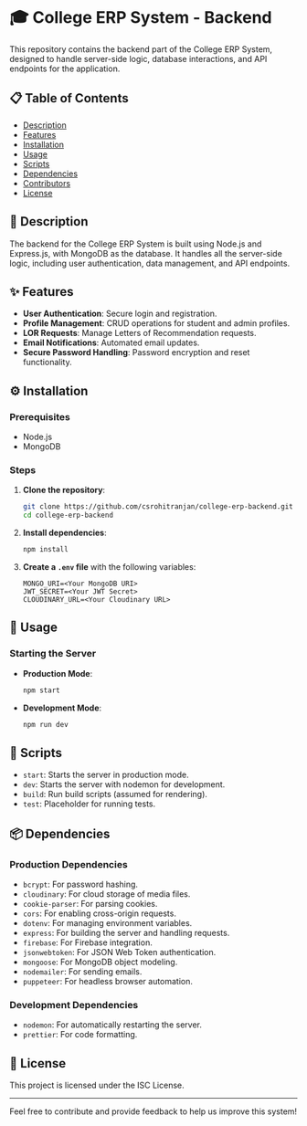 # 🎓 College ERP System - Backend

This repository contains the backend part of the College ERP System, designed to handle server-side logic, database interactions, and API endpoints for the application.

## 📋 Table of Contents

- [Description](#description)
- [Features](#features)
- [Installation](#installation)
- [Usage](#usage)
- [Scripts](#scripts)
- [Dependencies](#dependencies)
- [Contributors](#contributors)
- [License](#license)

## 📖 Description

The backend for the College ERP System is built using Node.js and Express.js, with MongoDB as the database. It handles all the server-side logic, including user authentication, data management, and API endpoints.

## ✨ Features

- **User Authentication**: Secure login and registration.
- **Profile Management**: CRUD operations for student and admin profiles.
- **LOR Requests**: Manage Letters of Recommendation requests.
- **Email Notifications**: Automated email updates.
- **Secure Password Handling**: Password encryption and reset functionality.

## ⚙️ Installation

### Prerequisites

- Node.js
- MongoDB

### Steps

1. **Clone the repository**:
   ```bash
   git clone https://github.com/csrohitranjan/college-erp-backend.git
   cd college-erp-backend
   ```
2. **Install dependencies**:

   ```bash
   npm install
   ```

3. **Create a `.env` file** with the following variables:
   ```plaintext
   MONGO_URI=<Your MongoDB URI>
   JWT_SECRET=<Your JWT Secret>
   CLOUDINARY_URL=<Your Cloudinary URL>
   ```

## 🚀 Usage

### Starting the Server

- **Production Mode**:

  ```bash
  npm start
  ```

- **Development Mode**:
  ```bash
  npm run dev
  ```

## 📜 Scripts

- `start`: Starts the server in production mode.
- `dev`: Starts the server with nodemon for development.
- `build`: Run build scripts (assumed for rendering).
- `test`: Placeholder for running tests.

## 📦 Dependencies

### Production Dependencies

- `bcrypt`: For password hashing.
- `cloudinary`: For cloud storage of media files.
- `cookie-parser`: For parsing cookies.
- `cors`: For enabling cross-origin requests.
- `dotenv`: For managing environment variables.
- `express`: For building the server and handling requests.
- `firebase`: For Firebase integration.
- `jsonwebtoken`: For JSON Web Token authentication.
- `mongoose`: For MongoDB object modeling.
- `nodemailer`: For sending emails.
- `puppeteer`: For headless browser automation.

### Development Dependencies

- `nodemon`: For automatically restarting the server.
- `prettier`: For code formatting.

## 📄 License

This project is licensed under the ISC License.

---

Feel free to contribute and provide feedback to help us improve this system!
